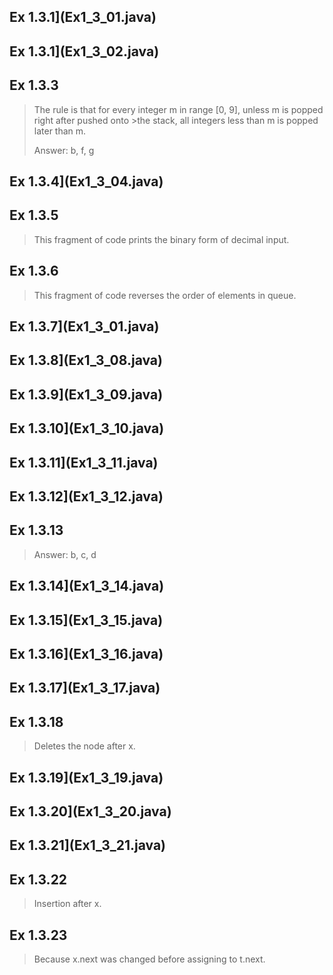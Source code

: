 ## Ex 1.3.1](Ex1_3_01.java)

## Ex 1.3.1](Ex1_3_02.java)

## Ex 1.3.3
>The rule is that for every integer m in range [0, 9], unless m is popped right after pushed onto >the stack, all integers less than m is popped later than m.
>
>Answer: b, f, g

## Ex 1.3.4](Ex1_3_04.java)

## Ex 1.3.5
>This fragment of code prints the binary form of decimal input.

## Ex 1.3.6
>This fragment of code reverses the order of elements in queue.

## Ex 1.3.7](Ex1_3_01.java)

## Ex 1.3.8](Ex1_3_08.java)

## Ex 1.3.9](Ex1_3_09.java)

## Ex 1.3.10](Ex1_3_10.java)

## Ex 1.3.11](Ex1_3_11.java)

## Ex 1.3.12](Ex1_3_12.java)

## Ex 1.3.13
>Answer: b, c, d

## Ex 1.3.14](Ex1_3_14.java)

## Ex 1.3.15](Ex1_3_15.java)

## Ex 1.3.16](Ex1_3_16.java)

## Ex 1.3.17](Ex1_3_17.java)

## Ex 1.3.18
>Deletes the node after x.

## Ex 1.3.19](Ex1_3_19.java)

## Ex 1.3.20](Ex1_3_20.java)

## Ex 1.3.21](Ex1_3_21.java)

## Ex 1.3.22
>Insertion after x.

## Ex 1.3.23
>Because x.next was changed before assigning to t.next.
